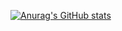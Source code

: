 [![Anurag's GitHub stats](https://github-readme-stats.vercel.app/api?username=anuraghazra)](https://github.com/ferprez/github-readme-stats)
